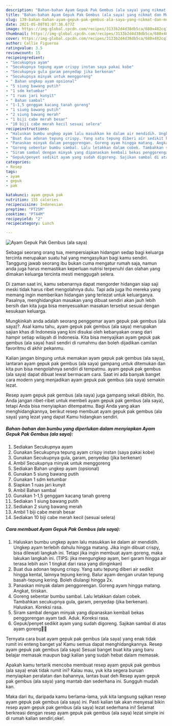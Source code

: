 ```yaml
---
description: "Bahan-bahan Ayam Gepuk Pak Gembus (ala saya) yang nikmat dan Mudah Dibuat"
title: "Bahan-bahan Ayam Gepuk Pak Gembus (ala saya) yang nikmat dan Mudah Dibuat"
slug: 139-bahan-bahan-ayam-gepuk-pak-gembus-ala-saya-yang-nikmat-dan-mudah-dibuat
date: 2021-05-08T01:07:36.677Z
image: https://img-global.cpcdn.com/recipes/3133b2d4d38db5ca/680x482cq70/ayam-gepuk-pak-gembus-ala-saya-foto-resep-utama.jpg
thumbnail: https://img-global.cpcdn.com/recipes/3133b2d4d38db5ca/680x482cq70/ayam-gepuk-pak-gembus-ala-saya-foto-resep-utama.jpg
cover: https://img-global.cpcdn.com/recipes/3133b2d4d38db5ca/680x482cq70/ayam-gepuk-pak-gembus-ala-saya-foto-resep-utama.jpg
author: Callie Figueroa
ratingvalue: 3.5
reviewcount: 15
recipeingredient:
- "Secukupnya ayam"
- "Secukupnya tepung ayam crispy instan saya pakai kobe"
- "Secukupnya gula garam penyedap jika berkenan"
- "Secukupnya minyak untuk menggoreng"
- " Bahan ungkep ayam opsional"
- "5 siung bawang putih"
- "1 sdm ketumbar"
- "1 ruas jari kunyit"
- " Bahan sambal"
- "1-1,5 genggam kacang tanah goreng"
- "1 siung bawang putih"
- "2 siung bawang merah"
- "1 biji cabe merah besar"
- "10 biji cabe merah kecil sesuai selera"
recipeinstructions:
- "Haluskan bumbu ungkep ayam lalu masukkan ke dalam air mendidih. Ungkep ayam terlebih dahulu hingga matang. Jika ingin dibuat crispy, bisa dilewati langkah ini. Tetapi jika ingin membuat ayam goreng, maka lakukan langkah ini. (TIPS: jika mengungkep ayam, beri garam hingga air terasa lebih asin 1 tingkat dari rasa yang diinginkan)"
- "Buat dua adonan tepung crispy. Yang satu tepung diberi air sedikit hingga kental, lainnya tepung kering. Balur ayam dengan urutan tepung basah-tepung kering. Boleh diulangi hingga 2x."
- "Panaskan minyak dalam penggorengan. Goreng ayam hingga matang. Angkat, tiriskan."
- "Goreng sebentar bumbu sambal. Lalu letakkan dalam cobek. Tambahkan secukupnya gula, garam, penyedap (jika berkenan). Haluskan. Koreksi rasa."
- "Siram sambal dengan minyak yang dipanaskan kembali bekas penggorengan ayam tadi. Aduk. Koreksi rasa."
- "Gepuk/penyet sedikit ayam yang sudah digoreng. Sajikan sambal di atas ayam goreng👌🏻"
categories:
- Resep
tags:
- ayam
- gepuk
- pak

katakunci: ayam gepuk pak 
nutrition: 155 calories
recipecuisine: Indonesian
preptime: "PT25M"
cooktime: "PT44M"
recipeyield: "2"
recipecategory: Lunch

---
```



![Ayam Gepuk Pak Gembus (ala saya)](https://img-global.cpcdn.com/recipes/3133b2d4d38db5ca/680x482cq70/ayam-gepuk-pak-gembus-ala-saya-foto-resep-utama.jpg)

Sebagai seorang orang tua, mempersiapkan hidangan sedap bagi keluarga tercinta merupakan suatu hal yang mengasyikan bagi kamu sendiri. Tanggung jawab seorang ibu bukan cuma mengatur rumah saja, namun anda juga harus memastikan keperluan nutrisi terpenuhi dan olahan yang dimakan keluarga tercinta mesti menggugah selera.

Di zaman  saat ini, kamu sebenarnya dapat mengorder hidangan siap saji meski tidak harus ribet mengolahnya dulu. Tapi ada juga lho mereka yang memang ingin memberikan hidangan yang terlezat untuk keluarganya. Pasalnya, menghidangkan masakan yang dibuat sendiri akan jauh lebih bersih dan kita juga bisa menyesuaikan masakan tersebut sesuai dengan kesukaan keluarga. 



Mungkinkah anda adalah seorang penggemar ayam gepuk pak gembus (ala saya)?. Asal kamu tahu, ayam gepuk pak gembus (ala saya) merupakan sajian khas di Indonesia yang kini disukai oleh kebanyakan orang dari hampir setiap wilayah di Indonesia. Kita bisa menyajikan ayam gepuk pak gembus (ala saya) hasil sendiri di rumahmu dan boleh dijadikan camilan favoritmu di akhir pekanmu.

Kalian jangan bingung untuk memakan ayam gepuk pak gembus (ala saya), lantaran ayam gepuk pak gembus (ala saya) gampang untuk ditemukan dan kita pun bisa mengolahnya sendiri di tempatmu. ayam gepuk pak gembus (ala saya) dapat dibuat lewat bermacam cara. Saat ini ada banyak banget cara modern yang menjadikan ayam gepuk pak gembus (ala saya) semakin lezat.

Resep ayam gepuk pak gembus (ala saya) juga gampang sekali dibikin, lho. Anda jangan ribet-ribet untuk membeli ayam gepuk pak gembus (ala saya), tetapi Anda bisa menyiapkan ditempatmu. Bagi Anda yang akan menghidangkannya, berikut resep membuat ayam gepuk pak gembus (ala saya) yang lezat yang dapat Kamu hidangkan sendiri.

<!--inarticleads1-->

##### Bahan-bahan dan bumbu yang diperlukan dalam menyiapkan Ayam Gepuk Pak Gembus (ala saya):

1. Sediakan Secukupnya ayam
1. Gunakan Secukupnya tepung ayam crispy instan (saya pakai kobe)
1. Gunakan Secukupnya gula, garam, penyedap (jika berkenan)
1. Ambil Secukupnya minyak untuk menggoreng
1. Sediakan  Bahan ungkep ayam (opsional)
1. Gunakan 5 siung bawang putih
1. Gunakan 1 sdm ketumbar
1. Siapkan 1 ruas jari kunyit
1. Ambil  Bahan sambal
1. Gunakan 1-1,5 genggam kacang tanah goreng
1. Sediakan 1 siung bawang putih
1. Sediakan 2 siung bawang merah
1. Ambil 1 biji cabe merah besar
1. Sediakan 10 biji cabe merah kecil (sesuai selera)




<!--inarticleads2-->

##### Cara membuat Ayam Gepuk Pak Gembus (ala saya):

1. Haluskan bumbu ungkep ayam lalu masukkan ke dalam air mendidih. Ungkep ayam terlebih dahulu hingga matang. Jika ingin dibuat crispy, bisa dilewati langkah ini. Tetapi jika ingin membuat ayam goreng, maka lakukan langkah ini. (TIPS: jika mengungkep ayam, beri garam hingga air terasa lebih asin 1 tingkat dari rasa yang diinginkan)
1. Buat dua adonan tepung crispy. Yang satu tepung diberi air sedikit hingga kental, lainnya tepung kering. Balur ayam dengan urutan tepung basah-tepung kering. Boleh diulangi hingga 2x.
1. Panaskan minyak dalam penggorengan. Goreng ayam hingga matang. Angkat, tiriskan.
1. Goreng sebentar bumbu sambal. Lalu letakkan dalam cobek. Tambahkan secukupnya gula, garam, penyedap (jika berkenan). Haluskan. Koreksi rasa.
1. Siram sambal dengan minyak yang dipanaskan kembali bekas penggorengan ayam tadi. Aduk. Koreksi rasa.
1. Gepuk/penyet sedikit ayam yang sudah digoreng. Sajikan sambal di atas ayam goreng👌🏻




Ternyata cara buat ayam gepuk pak gembus (ala saya) yang enak tidak rumit ini enteng banget ya! Kamu semua dapat menghidangkannya. Resep ayam gepuk pak gembus (ala saya) Sesuai banget buat kita yang baru belajar memasak maupun bagi kalian yang sudah hebat dalam memasak.

Apakah kamu tertarik mencoba membuat resep ayam gepuk pak gembus (ala saya) enak tidak rumit ini? Kalau mau, yuk kita segera buruan menyiapkan peralatan dan bahannya, lantas buat deh Resep ayam gepuk pak gembus (ala saya) yang mantab dan sederhana ini. Sungguh mudah kan. 

Maka dari itu, daripada kamu berlama-lama, yuk kita langsung sajikan resep ayam gepuk pak gembus (ala saya) ini. Pasti kalian tak akan menyesal bikin resep ayam gepuk pak gembus (ala saya) lezat sederhana ini! Selamat berkreasi dengan resep ayam gepuk pak gembus (ala saya) lezat simple ini di rumah kalian sendiri,oke!.

